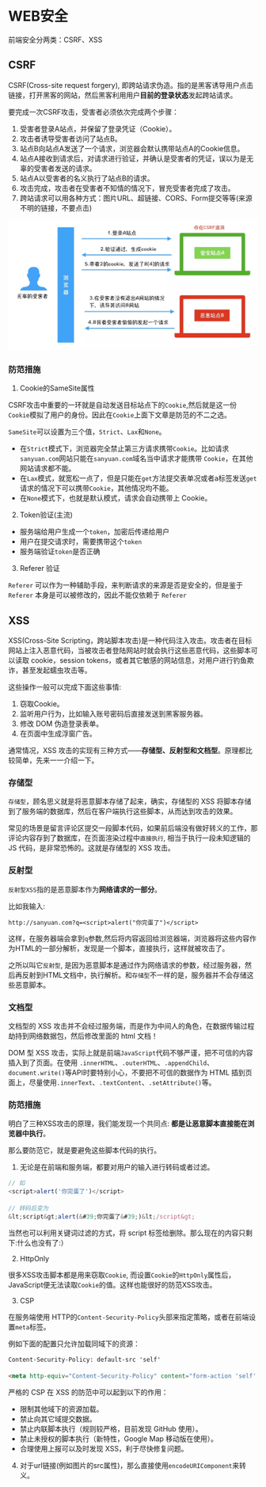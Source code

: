 # WEB安全

前端安全分两类：CSRF、XSS

## CSRF

CSRF(Cross-site request forgery), 即跨站请求伪造。指的是黑客诱导用户点击链接，打开黑客的网站，然后黑客利用用户**目前的登录状态**发起跨站请求。

要完成一次CSRF攻击，受害者必须依次完成两个步骤：

1. 受害者登录A站点，并保留了登录凭证（Cookie）。
2. 攻击者诱导受害者访问了站点B。
3. 站点B向站点A发送了一个请求，浏览器会默认携带站点A的Cookie信息。
4. 站点A接收到请求后，对请求进行验证，并确认是受害者的凭证，误以为是无辜的受害者发送的请求。
5. 站点A以受害者的名义执行了站点B的请求。
6. 攻击完成，攻击者在受害者不知情的情况下，冒充受害者完成了攻击。
7. 跨站请求可以用各种方式：图片URL、超链接、CORS、Form提交等等(来源不明的链接，不要点击)

![](./../img/csrf.png)
### 防范措施

1. Cookie的SameSite属性

CSRF攻击中重要的一环就是自动发送目标站点下的`Cookie`,然后就是这一份`Cookie`模拟了用户的身份。因此在`Cookie`上面下文章是防范的不二之选。

`SameSite`可以设置为三个值，`Strict`、`Lax`和`None`。

- 在`Strict`模式下，浏览器完全禁止第三方请求携带`Cookie`。比如请求`sanyuan.com`网站只能在`sanyuan.com`域名当中请求才能携带 `Cookie`，在其他网站请求都不能。
- 在`Lax`模式，就宽松一点了，但是只能在`get`方法提交表单况或者a标签发送`get`请求的情况下可以携带`Cookie`，其他情况均不能。
- 在`None`模式下，也就是默认模式，请求会自动携带上 Cookie。

2. Token验证(主流)

- 服务端给用户生成一个`token`，加密后传递给用户
- 用户在提交请求时，需要携带这个`token`
- 服务端验证`token`是否正确

3. Referer 验证

`Referer` 可以作为一种辅助手段，来判断请求的来源是否是安全的，但是鉴于 `Referer` 本身是可以被修改的，因此不能仅依赖于  `Referer`


## XSS

XSS(Cross-Site Scripting，跨站脚本攻击)是一种代码注入攻击。攻击者在目标网站上注入恶意代码，当被攻击者登陆网站时就会执行这些恶意代码，这些脚本可以读取 cookie，session tokens，或者其它敏感的网站信息，对用户进行钓鱼欺诈，甚至发起蠕虫攻击等。

这些操作一般可以完成下面这些事情:

1. 窃取Cookie。
2. 监听用户行为，比如输入账号密码后直接发送到黑客服务器。
3. 修改 DOM 伪造登录表单。
4. 在页面中生成浮窗广告。

通常情况，XSS 攻击的实现有三种方式——**存储型、反射型和文档型**。原理都比较简单，先来一一介绍一下。

### 存储型

`存储型`，顾名思义就是将恶意脚本存储了起来，确实，存储型的 XSS 将脚本存储到了服务端的数据库，然后在客户端执行这些脚本，从而达到攻击的效果。

常见的场景是留言评论区提交一段脚本代码，如果前后端没有做好转义的工作，那评论内容存到了数据库，在页面渲染过程中`直接执行`, 相当于执行一段未知逻辑的 JS 代码，是非常恐怖的。这就是存储型的 XSS 攻击。

### 反射型

`反射型XSS`指的是恶意脚本作为**网络请求的一部分**。

比如我输入:

```
http://sanyuan.com?q=<script>alert("你完蛋了")</script>
```

这样，在服务器端会拿到`q`参数,然后将内容返回给浏览器端，浏览器将这些内容作为HTML的一部分解析，发现是一个脚本，直接执行，这样就被攻击了。

之所以叫它`反射型`, 是因为恶意脚本是通过作为网络请求的参数，经过服务器，然后再反射到HTML文档中，执行解析。和`存储型`不一样的是，服务器并不会存储这些恶意脚本。

### 文档型

文档型的 XSS 攻击并不会经过服务端，而是作为中间人的角色，在数据传输过程劫持到网络数据包，然后修改里面的 html 文档！

DOM 型 XSS 攻击，实际上就是前端`JavaScript`代码不够严谨，把不可信的内容插入到了页面。在使用 `.innerHTML`、`.outerHTML`、`.appendChild`、`document.write()`等API时要特别小心，不要把不可信的数据作为 HTML 插到页面上，尽量使用`.innerText`、`.textContent`、`.setAttribute()`等。


### 防范措施

明白了三种XSS攻击的原理，我们能发现一个共同点: **都是让恶意脚本直接能在浏览器中执行**。

那么要防范它，就是要避免这些脚本代码的执行。

1. 无论是在前端和服务端，都要对用户的输入进行转码或者过滤。

```js
// 如
<script>alert('你完蛋了')</script>

// 转码后变为
&lt;script&gt;alert(&#39;你完蛋了&#39;)&lt;/script&gt;
```

当然也可以利用关键词过滤的方式，将 script 标签给删除。那么现在的内容只剩下:什么也没有了:）

2. HttpOnly

很多XSS攻击脚本都是用来窃取`Cookie`, 而设置`Cookie`的`HttpOnly`属性后，JavaScript便无法读取`Cookie`的值。这样也能很好的防范XSS攻击。

3. CSP

在服务端使用 HTTP的`Content-Security-Policy`头部来指定策略，或者在前端设置`meta`标签。

例如下面的配置只允许加载同域下的资源：

```html
Content-Security-Policy: default-src 'self'

<meta http-equiv="Content-Security-Policy" content="form-action 'self';">
```

严格的 CSP 在 XSS 的防范中可以起到以下的作用：

- 限制其他域下的资源加载。
- 禁止向其它域提交数据。
- 禁止内联脚本执行（规则较严格，目前发现 GitHub 使用）。
- 禁止未授权的脚本执行（新特性，Google Map 移动版在使用）。
- 合理使用上报可以及时发现 XSS，利于尽快修复问题。


4. 对于url链接(例如图片的src属性)，那么直接使用`encodeURIComponent`来转义。